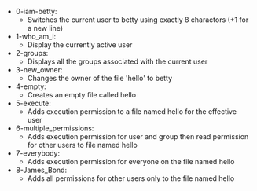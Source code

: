 - 0-iam-betty:
	- Switches the current user to betty using exactly 8 charactors (+1 for a new line)
- 1-who_am_i:
	- Display the currently active user
- 2-groups:
	- Displays all the groups associated with the current user
- 3-new_owner:
	- Changes the owner of the file 'hello' to betty
- 4-empty:
	- Creates an empty file called hello
- 5-execute:
	- Adds execution permission to a file named hello for the effective user
- 6-multiple_permissions:
	- Adds execution permission for user and group then read permission for other users to file named hello
- 7-everybody:
	- Adds execution permission for everyone on the file named hello
- 8-James_Bond:
	- Adds all permissions for other users only to the file named hello
